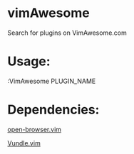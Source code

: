 # vimAwesome

Search for plugins on VimAwesome.com

Usage: 
==
:VimAwesome PLUGIN_NAME

Dependencies:
==
  [open-browser.vim](http://vimawesome.com/plugin/open-browser-vim)

  [Vundle.vim](https://github.com/VundleVim/Vundle.vim)

   
